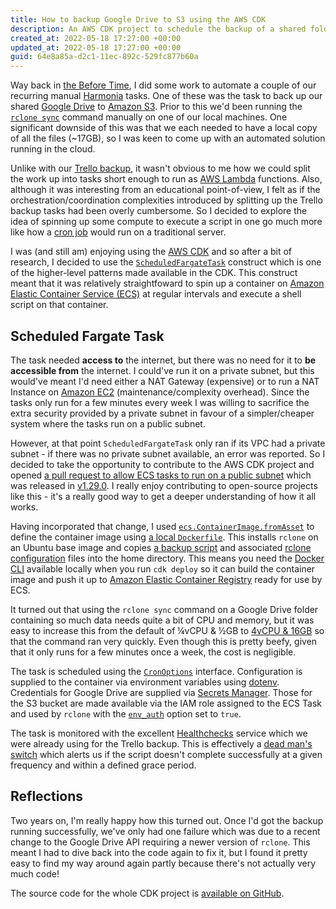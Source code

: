 ```yaml
---
title: How to backup Google Drive to S3 using the AWS CDK
description: An AWS CDK project to schedule the backup of a shared folder in Google Drive to Amazon S3 using a scheduled Fargate task on Amazon ECS to run `rclone sync`
created_at: 2022-05-18 17:27:00 +00:00
updated_at: 2022-05-18 17:27:00 +00:00
guid: 64e8a85a-d2c1-11ec-892c-529fc877b60a
---
```


Way back in [the Before Time], I did some work to automate a couple of our recurring manual [Harmonia] tasks. One of these was the task to back up our shared [Google Drive] to [Amazon S3]. Prior to this we'd been running the [`rclone sync`] command manually on one of our local machines. One significant downside of this was that we each needed to have a local copy of all the files (~17GB), so I was keen to come up with an automated solution running in the cloud.

Unlike with our [Trello backup], it wasn't obvious to me how we could split the work up into tasks short enough to run as [AWS Lambda] functions. Also, although it was interesting from an educational point-of-view, I felt as if the orchestration/coordination complexities introduced by splitting up the Trello backup tasks had been overly cumbersome. So I decided to explore the idea of spinning up some compute to execute a script in one go much more like how a [cron job] would run on a traditional server.

I was (and still am) enjoying using the [AWS CDK] and so after a bit of research, I decided to use the [`ScheduledFargateTask`] construct which is one of the higher-level patterns made available in the CDK. This construct meant that it was relatively straightfoward to spin up a container on [Amazon Elastic Container Service (ECS)] at regular intervals and execute a shell script on that container.

## Scheduled Fargate Task

The task needed **access to** the internet, but there was no need for it to **be accessible from** the internet. I could've run it on a private subnet, but this would've meant I'd need either a NAT Gateway (expensive) or to run a NAT Instance on [Amazon EC2] (maintenance/complexity overhead). Since the tasks only run for a few minutes every week I was willing to sacrifice the extra security provided by a private subnet in favour of a simpler/cheaper system where the tasks run on a public subnet.

However, at that point `ScheduledFargateTask` only ran if its VPC had a private subnet - if there was no private subnet available, an error was reported. So I decided to take the opportunity to contribute to the AWS CDK project and opened [a pull request to allow ECS tasks to run on a public subnet][pr-6624] which was released in [v1.29.0]. I really enjoy contributing to open-source projects like this - it's a really good way to get a deeper understanding of how it all works.

Having incorporated that change, I used [`ecs.ContainerImage.fromAsset`] to define the container image using [a local `Dockerfile`]. This installs `rclone` on an Ubuntu base image and copies [a backup script] and associated [rclone configuration] files into the home directory. This means you need the [Docker CLI] available locally when you run `cdk deploy` so it can build the container image and push it up to [Amazon Elastic Container Registry] ready for use by ECS.

It turned out that using the `rclone sync` command on a Google Drive folder containing so much data needs quite a bit of CPU and memory, but it was easy to increase this from the default of ¼vCPU & ½GB to [4vCPU & 16GB] so that the command ran very quickly. Even though this is pretty beefy, given that it only runs for a few minutes once a week, the cost is negligible.

The task is scheduled using the [`CronOptions`] interface. Configuration is supplied to the container via environment variables using [dotenv]. Credentials for Google Drive are supplied via [Secrets Manager]. Those for the S3 bucket are made available via the IAM role assigned to the ECS Task and used by `rclone` with the [`env_auth`] option set to `true`.

The task is monitored with the excellent [Healthchecks] service which we were already using for the Trello backup. This is effectively a [dead man's switch] which alerts us if the script doesn't complete successfully at a given frequency and within a defined grace period.

## Reflections

Two years on, I'm really happy how this turned out. Once I'd got the backup running successfully, we've only had one failure which was due to a recent change to the Google Drive API requiring a newer version of `rclone`. This meant I had to dive back into the code again to fix it, but I found it pretty easy to find my way around again partly because there's not actually very much code!

The source code for the whole CDK project is [available on GitHub].

[the Before Time]: https://www.urbandictionary.com/define.php?term=The+Before+Time
[Harmonia]: https://harmonia.io/
[Google Drive]: https://www.google.com/drive/
[Amazon S3]: https://aws.amazon.com/s3/
[`rclone sync`]: https://rclone.org/commands/rclone_sync/
[Trello backup]: /blog/2020-03-30-automatic-backup-of-trello-boards-to-s3-using-aws-cdk
[AWS Lambda]: https://aws.amazon.com/lambda/
[cron job]: https://en.wikipedia.org/wiki/Cron
[AWS CDK]: https://aws.amazon.com/cdk/
[`ScheduledFargateTask`]: https://docs.aws.amazon.com/cdk/api/v1/docs/@aws-cdk_aws-ecs-patterns.ScheduledFargateTask.html
[Amazon Elastic Container Service (ECS)]: https://aws.amazon.com/ecs/
[pr-6624]: https://github.com/aws/aws-cdk/pull/6624
[`ecs.ContainerImage.fromAsset`]: https://docs.aws.amazon.com/cdk/api/v1/docs/@aws-cdk_aws-ecs.ContainerImage.html#static-fromwbrassetdirectory-props
[v1.29.0]: https://github.com/aws/aws-cdk/releases/tag/v1.29.0
[a local `Dockerfile`]: https://github.com/freerange/google-drive-backup/blob/19a065b9bfebe8a7a4cbdc9f3739d628261d9f2c/local-image/Dockerfile
[a backup script]: https://github.com/freerange/google-drive-backup/blob/ffc52080da5de7b780ba6b50352d0147ffad793e/local-image/home/backup.sh
[rclone configuration]: https://github.com/freerange/google-drive-backup/blob/ffc52080da5de7b780ba6b50352d0147ffad793e/local-image/home/rclone.conf
[Amazon Elastic Container Registry]: https://aws.amazon.com/ecr/
[Docker CLI]: https://docs.docker.com/engine/reference/commandline/cli/
[4vCPU & 16GB]: https://github.com/freerange/google-drive-backup/blob/ffc52080da5de7b780ba6b50352d0147ffad793e/lib/google-drive-backup-stack.ts#L30-L31
[`CronOptions`]: https://docs.aws.amazon.com/cdk/api/latest/docs/@aws-cdk_aws-applicationautoscaling.CronOptions.html
[dotenv]: https://www.npmjs.com/package/dotenv
[`env_auth`]: https://rclone.org/s3/#authentication
[Secrets Manager]: https://aws.amazon.com/secrets-manager/
[Healthchecks]: https://healthchecks.io/
[dead man's switch]: https://en.wikipedia.org/wiki/Dead_man%27s_switch
[Amazon EC2]: https://aws.amazon.com/ec2/
[available on GitHub]: https://github.com/freerange/google-drive-backup
